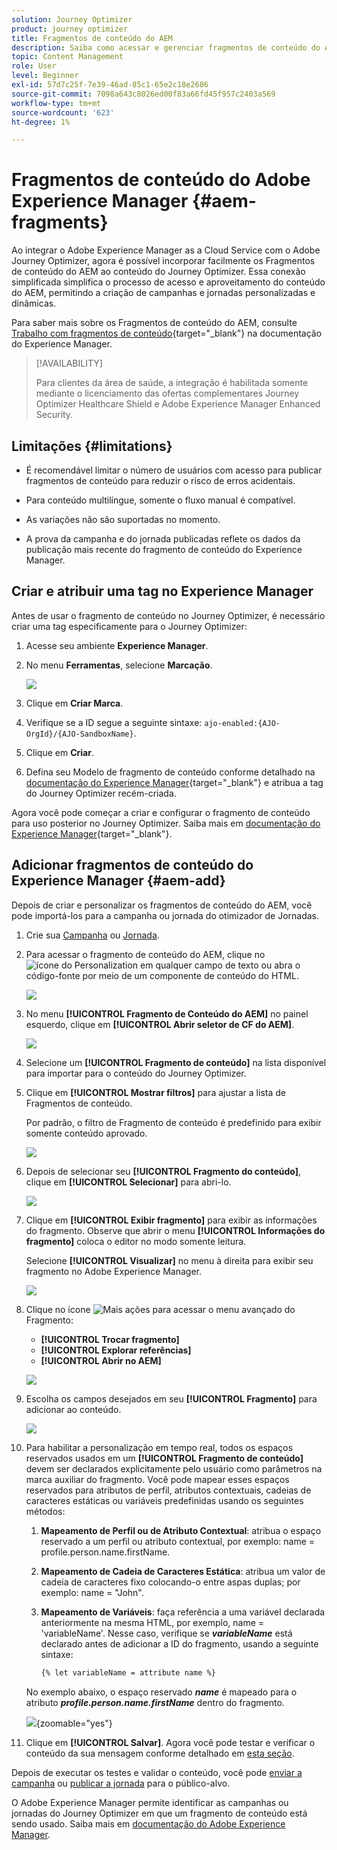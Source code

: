 ```yaml
---
solution: Journey Optimizer
product: journey optimizer
title: Fragmentos de conteúdo do AEM
description: Saiba como acessar e gerenciar fragmentos de conteúdo do AEM
topic: Content Management
role: User
level: Beginner
exl-id: 57d7c25f-7e39-46ad-85c1-65e2c18e2686
source-git-commit: 7098a643c8026ed00f83a66fd45f957c2403a569
workflow-type: tm+mt
source-wordcount: '623'
ht-degree: 1%

---
```


# Fragmentos de conteúdo do Adobe Experience Manager {#aem-fragments}

Ao integrar o Adobe Experience Manager as a Cloud Service com o Adobe Journey Optimizer, agora é possível incorporar facilmente os Fragmentos de conteúdo do AEM ao conteúdo do Journey Optimizer. Essa conexão simplificada simplifica o processo de acesso e aproveitamento do conteúdo do AEM, permitindo a criação de campanhas e jornadas personalizadas e dinâmicas.

Para saber mais sobre os Fragmentos de conteúdo do AEM, consulte [Trabalho com fragmentos de conteúdo](https://experienceleague.adobe.com/en/docs/experience-manager-cloud-service/content/sites/administering/content-fragments/content-fragments-with-journey-optimizer){target="_blank"} na documentação do Experience Manager.

>[!AVAILABILITY]
>
>Para clientes da área de saúde, a integração é habilitada somente mediante o licenciamento das ofertas complementares Journey Optimizer Healthcare Shield e Adobe Experience Manager Enhanced Security.

## Limitações {#limitations}

* É recomendável limitar o número de usuários com acesso para publicar fragmentos de conteúdo para reduzir o risco de erros acidentais.

* Para conteúdo multilíngue, somente o fluxo manual é compatível.

* As variações não são suportadas no momento.

* A prova da campanha e do jornada publicadas reflete os dados da publicação mais recente do fragmento de conteúdo do Experience Manager.

## Criar e atribuir uma tag no Experience Manager

Antes de usar o fragmento de conteúdo no Journey Optimizer, é necessário criar uma tag especificamente para o Journey Optimizer:

1. Acesse seu ambiente **Experience Manager**.

1. No menu **Ferramentas**, selecione **Marcação**.

   ![](assets/do-not-localize/aem_tag_1.png)

1. Clique em **Criar Marca**.

1. Verifique se a ID segue a seguinte sintaxe: `ajo-enabled:{AJO-OrgId}/{AJO-SandboxName}`.

1. Clique em **Criar**.

1. Defina seu Modelo de fragmento de conteúdo conforme detalhado na [documentação do Experience Manager](https://experienceleague.adobe.com/en/docs/experience-manager-cloud-service/content/sites/administering/content-fragments/content-fragment-models){target="_blank"} e atribua a tag do Journey Optimizer recém-criada.

Agora você pode começar a criar e configurar o fragmento de conteúdo para uso posterior no Journey Optimizer. Saiba mais em [documentação do Experience Manager](https://experienceleague.adobe.com/en/docs/experience-manager-cloud-service/content/sites/administering/content-fragments/managing){target="_blank"}.

## Adicionar fragmentos de conteúdo do Experience Manager {#aem-add}

Depois de criar e personalizar os fragmentos de conteúdo do AEM, você pode importá-los para a campanha ou jornada do otimizador de Jornadas.

1. Crie sua [Campanha](../campaigns/create-campaign.md) ou [Jornada](../building-journeys/journey-gs.md).

1. Para acessar o fragmento de conteúdo do AEM, clique no ![ícone do Personalization](assets/do-not-localize/Smock_PersonalizationField_18_N.svg) em qualquer campo de texto ou abra o código-fonte por meio de um componente de conteúdo do HTML.

   ![](assets/aem_campaign_2.png)

1. No menu **[!UICONTROL Fragmento de Conteúdo do AEM]** no painel esquerdo, clique em **[!UICONTROL Abrir seletor de CF do AEM]**.

   ![](assets/aem_campaign_3.png)

1. Selecione um **[!UICONTROL Fragmento de conteúdo]** na lista disponível para importar para o conteúdo do Journey Optimizer.

1. Clique em **[!UICONTROL Mostrar filtros]** para ajustar a lista de Fragmentos de conteúdo.

   Por padrão, o filtro de Fragmento de conteúdo é predefinido para exibir somente conteúdo aprovado.

   ![](assets/aem_campaign_4.png)

1. Depois de selecionar seu **[!UICONTROL Fragmento do conteúdo]**, clique em **[!UICONTROL Selecionar]** para abri-lo.

   ![](assets/aem_campaign_5.png)

1. Clique em **[!UICONTROL Exibir fragmento]** para exibir as informações do fragmento. Observe que abrir o menu **[!UICONTROL Informações do fragmento]** coloca o editor no modo somente leitura.

   Selecione **[!UICONTROL Visualizar]** no menu à direita para exibir seu fragmento no Adobe Experience Manager.

   ![](assets/aem_campaign_7.png)

1. Clique no ícone ![Mais ações](assets/do-not-localize/Smock_MoreSmallList_18_N.svg) para acessar o menu avançado do Fragmento:

   * **[!UICONTROL Trocar fragmento]**
   * **[!UICONTROL Explorar referências]**
   * **[!UICONTROL Abrir no AEM]**

   ![](assets/aem_campaign_8.png)

1. Escolha os campos desejados em seu **[!UICONTROL Fragmento]** para adicionar ao conteúdo.
   <!--
    Note that if you choose to copy the value, any future updates to the Content Fragment will not be reflected in your campaign or journey. However, using dynamic placeholders ensures real-time updates.-->

   ![](assets/aem_campaign_6.png)

1. Para habilitar a personalização em tempo real, todos os espaços reservados usados em um **[!UICONTROL Fragmento de conteúdo]** devem ser declarados explicitamente pelo usuário como parâmetros na marca auxiliar do fragmento. Você pode mapear esses espaços reservados para atributos de perfil, atributos contextuais, cadeias de caracteres estáticas ou variáveis predefinidas usando os seguintes métodos:

   1. **Mapeamento de Perfil ou de Atributo Contextual**: atribua o espaço reservado a um perfil ou atributo contextual, por exemplo: name = profile.person.name.firstName.

   1. **Mapeamento de Cadeia de Caracteres Estática**: atribua um valor de cadeia de caracteres fixo colocando-o entre aspas duplas; por exemplo: name = &quot;John&quot;.

   1. **Mapeamento de Variáveis**: faça referência a uma variável declarada anteriormente na mesma HTML, por exemplo, name = &#39;variableName&#39;.
Nesse caso, verifique se **_variableName_** está declarado antes de adicionar a ID do fragmento, usando a seguinte sintaxe:

      ```html
      {% let variableName = attribute name %} 
      ```

   No exemplo abaixo, o espaço reservado **_name_** é mapeado para o atributo **_profile.person.name.firstName_** dentro do fragmento.

   ![](assets/aem_campaign_9.png){zoomable="yes"}


1. Clique em **[!UICONTROL Salvar]**. Agora você pode testar e verificar o conteúdo da sua mensagem conforme detalhado em [esta seção](../content-management/preview.md).

Depois de executar os testes e validar o conteúdo, você pode [enviar a campanha](../campaigns/review-activate-campaign.md) ou [publicar a jornada](../building-journeys/publishing-the-journey.md) para o público-alvo.

O Adobe Experience Manager permite identificar as campanhas ou jornadas do Journey Optimizer em que um fragmento de conteúdo está sendo usado. Saiba mais em [documentação do Adobe Experience Manager](https://experienceleague.adobe.com/en/docs/experience-manager-cloud-service/content/sites/administering/content-fragments/extension-content-fragment-ajo-external-references).
